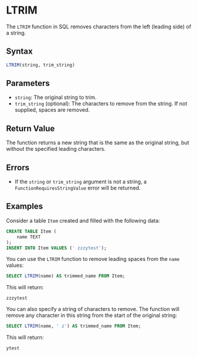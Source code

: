 # LTRIM

The `LTRIM` function in SQL removes characters from the left (leading side) of a string.

## Syntax

```sql
LTRIM(string, trim_string)
```

## Parameters

- `string`: The original string to trim.
- `trim_string` (optional): The characters to remove from the string. If not supplied, spaces are removed.

## Return Value

The function returns a new string that is the same as the original string, but without the specified leading characters.

## Errors

- If the `string` or `trim_string` argument is not a string, a `FunctionRequiresStringValue` error will be returned.

## Examples

Consider a table `Item` created and filled with the following data:

```sql
CREATE TABLE Item (
    name TEXT
);
INSERT INTO Item VALUES (' zzzytest');
```

You can use the `LTRIM` function to remove leading spaces from the `name` values:

```sql
SELECT LTRIM(name) AS trimmed_name FROM Item;
```

This will return:

```
zzzytest
```

You can also specify a string of characters to remove. The function will remove any character in this string from the start of the original string:

```sql
SELECT LTRIM(name, ' z') AS trimmed_name FROM Item;
```

This will return:

```
ytest
```